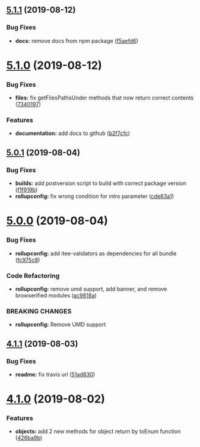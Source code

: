 ## [5.1.1](https://github.com/Itee/itee-utils/compare/v5.1.0...v5.1.1) (2019-08-12)


### Bug Fixes

* **docs:** remove docs from npm package ([f5aefd6](https://github.com/Itee/itee-utils/commit/f5aefd6))

# [5.1.0](https://github.com/Itee/itee-utils/compare/v5.0.1...v5.1.0) (2019-08-12)


### Bug Fixes

* **files:** fix getFilesPathsUnder methods that now return correct contents ([7340197](https://github.com/Itee/itee-utils/commit/7340197))


### Features

* **documentation:** add docs to github ([b2f7cfc](https://github.com/Itee/itee-utils/commit/b2f7cfc))

## [5.0.1](https://github.com/Itee/itee-utils/compare/v5.0.0...v5.0.1) (2019-08-04)


### Bug Fixes

* **builds:** add postversion script to build with correct package version ([f1f919b](https://github.com/Itee/itee-utils/commit/f1f919b))
* **rollupconfig:** fix wrong condition for intro parameter ([cde63a1](https://github.com/Itee/itee-utils/commit/cde63a1))

# [5.0.0](https://github.com/Itee/itee-utils/compare/v4.1.1...v5.0.0) (2019-08-04)


### Bug Fixes

* **rollupconfig:** add itee-validators as dependencies for all bundle ([fc975c8](https://github.com/Itee/itee-utils/commit/fc975c8))


### Code Refactoring

* **rollupconfig:** remove umd support, add banner, and remove browserified modules ([ac9818a](https://github.com/Itee/itee-utils/commit/ac9818a))


### BREAKING CHANGES

* **rollupconfig:** Remove UMD support

## [4.1.1](https://github.com/Itee/itee-utils/compare/v4.1.0...v4.1.1) (2019-08-03)


### Bug Fixes

* **readme:** fix travis url ([51ad830](https://github.com/Itee/itee-utils/commit/51ad830))

# [4.1.0](https://github.com/Itee/itee-utils/compare/v4.0.0...v4.1.0) (2019-08-02)


### Features

* **objects:** add 2 new methods for object return by toEnum function ([426ba9b](https://github.com/Itee/itee-utils/commit/426ba9b))
